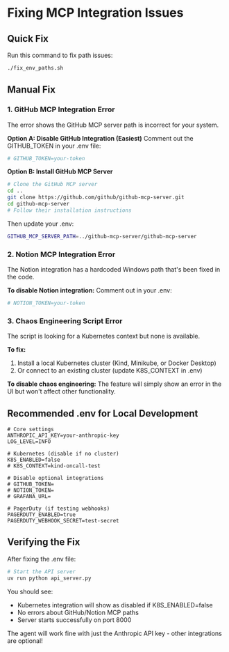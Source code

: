 # Fixing MCP Integration Issues

## Quick Fix

Run this command to fix path issues:
```bash
./fix_env_paths.sh
```

## Manual Fix

### 1. GitHub MCP Integration Error
The error shows the GitHub MCP server path is incorrect for your system.

**Option A: Disable GitHub Integration (Easiest)**
Comment out the GITHUB_TOKEN in your .env file:
```bash
# GITHUB_TOKEN=your-token
```

**Option B: Install GitHub MCP Server**
```bash
# Clone the GitHub MCP server
cd ..
git clone https://github.com/github/github-mcp-server.git
cd github-mcp-server
# Follow their installation instructions
```

Then update your .env:
```bash
GITHUB_MCP_SERVER_PATH=../github-mcp-server/github-mcp-server
```

### 2. Notion MCP Integration Error
The Notion integration has a hardcoded Windows path that's been fixed in the code.

**To disable Notion integration:**
Comment out in your .env:
```bash
# NOTION_TOKEN=your-token
```

### 3. Chaos Engineering Script Error
The script is looking for a Kubernetes context but none is available.

**To fix:**
1. Install a local Kubernetes cluster (Kind, Minikube, or Docker Desktop)
2. Or connect to an existing cluster (update K8S_CONTEXT in .env)

**To disable chaos engineering:**
The feature will simply show an error in the UI but won't affect other functionality.

## Recommended .env for Local Development

```env
# Core settings
ANTHROPIC_API_KEY=your-anthropic-key
LOG_LEVEL=INFO

# Kubernetes (disable if no cluster)
K8S_ENABLED=false
# K8S_CONTEXT=kind-oncall-test

# Disable optional integrations
# GITHUB_TOKEN=
# NOTION_TOKEN=
# GRAFANA_URL=

# PagerDuty (if testing webhooks)
PAGERDUTY_ENABLED=true
PAGERDUTY_WEBHOOK_SECRET=test-secret
```

## Verifying the Fix

After fixing the .env file:

```bash
# Start the API server
uv run python api_server.py
```

You should see:
- Kubernetes integration will show as disabled if K8S_ENABLED=false
- No errors about GitHub/Notion MCP paths
- Server starts successfully on port 8000

The agent will work fine with just the Anthropic API key - other integrations are optional!